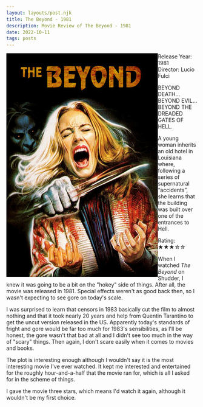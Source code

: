 ```yaml
---
layout: layouts/post.njk
title: The Beyond - 1981
description: Movie Review of The Beyond - 1981
date: 2022-10-11
tags: posts
---
```

<div class="movie__info">
    <img class="movie__poster" src="/static/images/thebeyond1981.jpeg" alt="Movie Poster for The Beyond - 1981" align="left">
    <span class="film__stuff">Release Year: 1981<br>
    Director: Lucio Fulci<br>
    <p>BEYOND DEATH… BEYOND EVIL… BEYOND THE DREADED GATES OF HELL.</p>
    <p>A young woman inherits an old hotel in Louisiana where, following a series of supernatural “accidents”, she learns that the building was built over one of the entrances to Hell.</p>
    Rating: &#9733;&#9733;&#9733;&#9734;&#9734;</span>
</div>

When I watched <i>The Beyond</i> on Shudder, I knew it was going to be a bit on the "hokey" side of things. After all, the movie was released in 1981. Special effects weren't as good back then, so I wasn't expecting to see gore on today's scale.

I was surprised to learn that censors in 1983 basically cut the film to almost nothing and that it took nearly 20 years and help from Quentin Tarantino to get the uncut version released in the US. Apparently today's standards of fright and gore would be far too much for 1983's sensibilities, as I'll be honest, the gore wasn't that bad at all and I didn't see too much in the way of "scary" things. Then again, I don't scare easily when it comes to movies and books.

T﻿he plot is interesting enough although I wouldn't say it is the most interesting movie I've ever watched. It kept me interested and entertained for the roughly hour-and-a-half that the movie ran for, which is all I asked for in the scheme of things. 

I﻿ gave the movie three stars, which means I'd watch it again, although it wouldn't be my first choice.